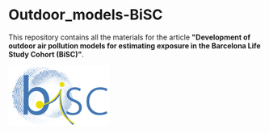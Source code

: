 # Outdoor_models-BiSC

This repository contains all the materials for the article **"Development of outdoor air pollution models for estimating
exposure in the Barcelona Life Study Cohort (BiSC)"**. 


<img src="figures/bisc.png" alt="BiSC logo" width="200"/>  
